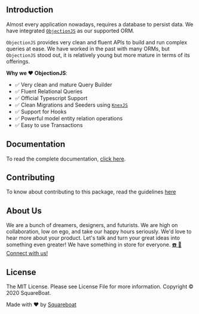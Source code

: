 ## Introduction

Almost every application nowadays, requires a database to persist data. We have integrated [`ObjectionJS`](https://vincit.github.io/objection.js/) as our supported ORM.

`ObjectionJS` provides very clean and fluent APIs to build and run complex queries at ease. We have worked in the past with many ORMs, but `ObjectionJS` stood out, it is relatively young but more mature in terms of its offerings.

**Why we ❤️ ObjectionJS**:

- ✅ Very clean and mature Query Builder
- ✅ Fluent Relational Queries
- ✅ Official Typescript Support
- ✅ Clean Migrations and Seeders using [`KnexJS`](http://knexjs.org/)
- ✅ Support for Hooks
- ✅ Powerful model entity relation operations
- ✅ Easy to use Transactions

## Documentation

To read the complete documentation, [click here](https://squareboat.com/open-source/nestjs-boilerplate/database/introduction/).

## Contributing

To know about contributing to this package, read the guidelines [here](./CONTRIBUTING.md)

## About Us

We are a bunch of dreamers, designers, and futurists. We are high on collaboration, low on ego, and take our happy hours seriously. We'd love to hear more about your product. Let's talk and turn your great ideas into something even greater! We have something in store for everyone. [☎️ 📧 Connect with us!](https://squareboat.com/contact)

## License

The MIT License. Please see License File for more information. Copyright © 2020 SquareBoat.

Made with ❤️ by [Squareboat](https://squareboat.com)
